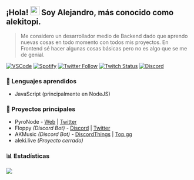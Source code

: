 ## ¡Hola! <img src="https://user-images.githubusercontent.com/57642291/115981321-b7a44c80-a58a-11eb-8109-79aa8bcf0698.gif" width="25px">  Soy Alejandro, más conocido como **alekitopi**.
> Me considero un desarrollador medio de Backend dado que aprendo nuevas cosas en todo momento con todos mis proyectos.
> En Frontend sé hacer algunas cosas básicas pero no es algo que se me de genial.

[![VSCode](https://img.shields.io/endpoint?color=orange&style=for-the-badge&url=https://dev.discordprofiles.me/api/badge/vscode/269852031194234880)](https://discord.gg/bGuuAPyQBA)
[![Spotify](https://img.shields.io/endpoint?color=orange&style=for-the-badge&url=https://dev.discordprofiles.me/api/badge/spotify/269852031194234880)](https://open.spotify.com/user/vnpbu1ql8msh2p9rdvss8f2v6)
[![Twitter Follow](https://img.shields.io/twitter/follow/alekitopi?color=orange&label=Twitter&logo=alekitopi&style=for-the-badge)](https://twitter.com/alekitopi)
[![Twitch Status](https://img.shields.io/twitch/status/alekitopi?color=orange&label=Twitch&logo=alekitopi&style=for-the-badge)](https://twitch.tv/alekitopi)
[![Discord](https://img.shields.io/discord/704133416614101023?color=orange&label=Discord&style=for-the-badge)](https://discord.gg/bGuuAPyQBA)

### 🔧 Lenguajes aprendidos
- JavaScript (principalmente en NodeJS)

### 👑 Proyectos principales
- PyroNode - [Web](https://pyronode.com) | [Twitter](https://twitter.com/PyroNode)
- Floppy *(Discord Bot)* - [Discord](https://floppy.red/discord) | [Twitter](https://floppy.red/twitter)
- AKMusic *(Discord Bot)* - [DiscordThings](https://discordthings.com/bot/675862516575764579) | [Top.gg](https://top.gg/bot/675862516575764579)
- aleki.live *(Proyecto cerrado)*

### 📊 Estadísticas
<a href="https://github.com/alekitopi">
  <img src="https://github-readme-stats.vercel.app/api/top-langs/?username=alekitopi&langs_count=3&theme=dark" align="center">
</a>
